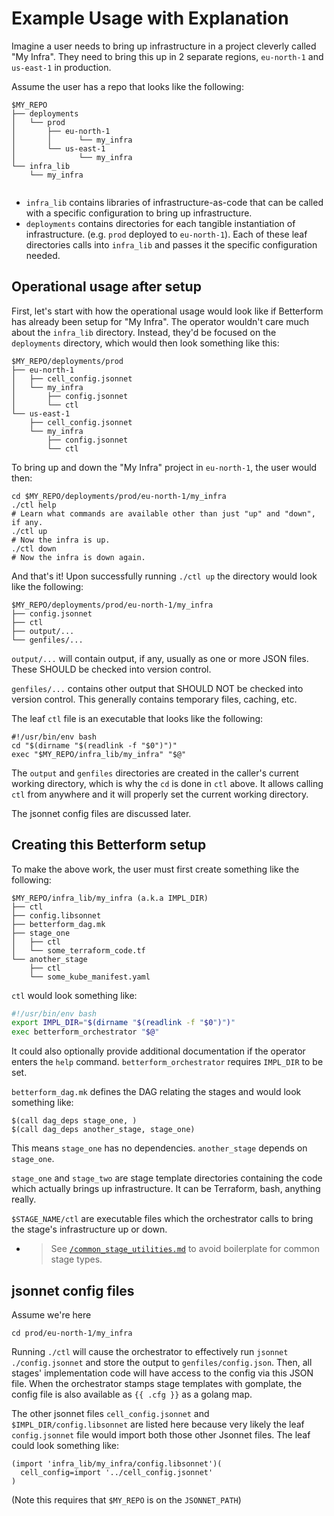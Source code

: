 
# Example Usage with Explanation

Imagine a user needs to bring up infrastructure in a project cleverly called "My
Infra".  They need to bring this up in 2 separate regions, `eu-north-1` and
`us-east-1` in production.

Assume the user has a repo that looks like the following:
```
$MY_REPO
├── deployments
│   └── prod
│       ├── eu-north-1
│       │      └── my_infra
│       └── us-east-1
│              └── my_infra
└── infra_lib
    └── my_infra
 
``` 

- `infra_lib` contains libraries of infrastructure-as-code that can be called
  with a specific configuration to bring up infrastructure.
- `deployments` contains directories for each tangible instantiation of
  infrastructure.  (e.g. `prod` deployed to `eu-north-1`).  Each of these leaf
  directories calls into `infra_lib` and passes it the specific configuration
  needed.

## Operational usage after setup

First, let's start with how the operational usage would look like if Betterform
has already been setup for "My Infra".  The operator wouldn't care much about
the `infra_lib` directory.  Instead, they'd be focused on the `deployments`
directory, which would then look something like this:

```
$MY_REPO/deployments/prod
├── eu-north-1
│   ├── cell_config.jsonnet
│   └── my_infra
│       ├── config.jsonnet
│       └── ctl
└── us-east-1
    ├── cell_config.jsonnet
    └── my_infra
        ├── config.jsonnet
        └── ctl
```

To bring up and down the "My Infra" project in `eu-north-1`, the user would then:
```
cd $MY_REPO/deployments/prod/eu-north-1/my_infra
./ctl help
# Learn what commands are available other than just "up" and "down", if any.
./ctl up
# Now the infra is up.
./ctl down
# Now the infra is down again.
```

And that's it! Upon successfully running `./ctl up` the directory would look
like the following:
```
$MY_REPO/deployments/prod/eu-north-1/my_infra
├── config.jsonnet
├── ctl
├── output/...
└── genfiles/...
```

`output/...` will contain output, if any, usually as one or more JSON files.
These SHOULD be checked into version control.

`genfiles/...` contains other output that SHOULD NOT be checked into version
control.  This generally contains temporary files, caching, etc.

The leaf `ctl` file is an executable that looks like the following: 
```
#!/usr/bin/env bash
cd "$(dirname "$(readlink -f "$0")")"
exec "$MY_REPO/infra_lib/my_infra" "$@"
```

The `output` and `genfiles` directories are created in the caller's current
working directory, which is why the `cd` is done in `ctl` above.  It allows
calling `ctl` from anywhere and it will properly set the current working
directory.

The jsonnet config files are discussed later.

## Creating this Betterform setup

To make the above work, the user must first create something like the following:
```
$MY_REPO/infra_lib/my_infra (a.k.a IMPL_DIR)
├── ctl
├── config.libsonnet
├── betterform_dag.mk
├── stage_one
│   ├── ctl
│   └── some_terraform_code.tf
└── another_stage
    ├── ctl
    └── some_kube_manifest.yaml
```

`ctl` would look something like:
```bash
#!/usr/bin/env bash
export IMPL_DIR="$(dirname "$(readlink -f "$0")")"
exec betterform_orchestrator "$@"
```


It could also optionally provide additional documentation if the operator enters
the `help` command.  `betterform_orchestrator` requires `IMPL_DIR` to be set.

`betterform_dag.mk` defines the DAG relating the stages and would look something
like:
```make
$(call dag_deps stage_one, )
$(call dag_deps another_stage, stage_one)
```
This means  `stage_one` has no dependencies. `another_stage` depends on
`stage_one`.

`stage_one` and `stage_two` are stage template directories containing the code
which actually brings up infrastructure. It can be Terraform, bash, anything
really.

`$STAGE_NAME/ctl` are executable files which the orchestrator calls to bring the
stage's infrastructure up or down.
- > See [`/common_stage_utilities.md`](/common_stage_utilities.md) to avoid
  boilerplate for common stage types.


## jsonnet config files

Assume we're here
```
cd prod/eu-north-1/my_infra
```

Running `./ctl` will cause the orchestrator to effectively run `jsonnet
./config.jsonnet` and store the output to `genfiles/config.json`.  Then, all
stages' implementation code will have access to the config via this JSON file.
When the orchestrator stamps stage templates with gomplate, the config file is
also available as `{{ .cfg }}` as a golang map.

The other jsonnet files `cell_config.jsonnet` and `$IMPL_DIR/config.libsonnet`
are listed here because very likely the leaf `config.jsonnet` file would import
both those other Jsonnet files.  The leaf could look something like:
```
(import 'infra_lib/my_infra/config.libsonnet')(
  cell_config=import '../cell_config.jsonnet'
)
```
(Note this requires that `$MY_REPO` is on the `JSONNET_PATH`)

